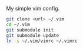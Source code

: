 My simple vim config.  

```bash
git clone <url> ~/.vim
cd ~/.vim
git submodule init
git submodule update
ln -s ~/.vim/vimrc ~/.vimrc
```
